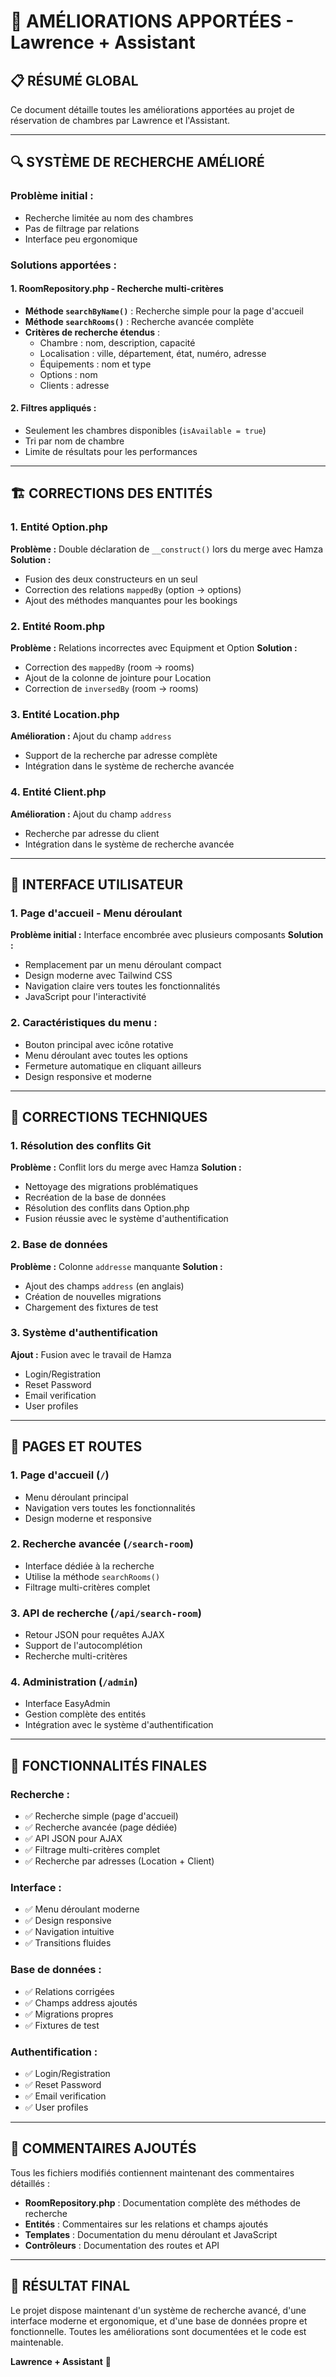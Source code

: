 # 🚀 AMÉLIORATIONS APPORTÉES - Lawrence + Assistant

## 📋 RÉSUMÉ GLOBAL

Ce document détaille toutes les améliorations apportées au projet de réservation de chambres par Lawrence et l'Assistant.

---

## 🔍 SYSTÈME DE RECHERCHE AMÉLIORÉ

### **Problème initial :**

-   Recherche limitée au nom des chambres
-   Pas de filtrage par relations
-   Interface peu ergonomique

### **Solutions apportées :**

#### **1. RoomRepository.php - Recherche multi-critères**

-   **Méthode `searchByName()`** : Recherche simple pour la page d'accueil
-   **Méthode `searchRooms()`** : Recherche avancée complète
-   **Critères de recherche étendus** :
    -   Chambre : nom, description, capacité
    -   Localisation : ville, département, état, numéro, adresse
    -   Équipements : nom et type
    -   Options : nom
    -   Clients : adresse

#### **2. Filtres appliqués :**

-   Seulement les chambres disponibles (`isAvailable = true`)
-   Tri par nom de chambre
-   Limite de résultats pour les performances

---

## 🏗️ CORRECTIONS DES ENTITÉS

### **1. Entité Option.php**

**Problème :** Double déclaration de `__construct()` lors du merge avec Hamza
**Solution :**

-   Fusion des deux constructeurs en un seul
-   Correction des relations `mappedBy` (option → options)
-   Ajout des méthodes manquantes pour les bookings

### **2. Entité Room.php**

**Problème :** Relations incorrectes avec Equipment et Option
**Solution :**

-   Correction des `mappedBy` (room → rooms)
-   Ajout de la colonne de jointure pour Location
-   Correction de `inversedBy` (room → rooms)

### **3. Entité Location.php**

**Amélioration :** Ajout du champ `address`

-   Support de la recherche par adresse complète
-   Intégration dans le système de recherche avancée

### **4. Entité Client.php**

**Amélioration :** Ajout du champ `address`

-   Recherche par adresse du client
-   Intégration dans le système de recherche avancée

---

## 🎨 INTERFACE UTILISATEUR

### **1. Page d'accueil - Menu déroulant**

**Problème initial :** Interface encombrée avec plusieurs composants
**Solution :**

-   Remplacement par un menu déroulant compact
-   Design moderne avec Tailwind CSS
-   Navigation claire vers toutes les fonctionnalités
-   JavaScript pour l'interactivité

### **2. Caractéristiques du menu :**

-   Bouton principal avec icône rotative
-   Menu déroulant avec toutes les options
-   Fermeture automatique en cliquant ailleurs
-   Design responsive et moderne

---

## 🔧 CORRECTIONS TECHNIQUES

### **1. Résolution des conflits Git**

**Problème :** Conflit lors du merge avec Hamza
**Solution :**

-   Nettoyage des migrations problématiques
-   Recréation de la base de données
-   Résolution des conflits dans Option.php
-   Fusion réussie avec le système d'authentification

### **2. Base de données**

**Problème :** Colonne `addresse` manquante
**Solution :**

-   Ajout des champs `address` (en anglais)
-   Création de nouvelles migrations
-   Chargement des fixtures de test

### **3. Système d'authentification**

**Ajout :** Fusion avec le travail de Hamza

-   Login/Registration
-   Reset Password
-   Email verification
-   User profiles

---

## 📱 PAGES ET ROUTES

### **1. Page d'accueil (`/`)**

-   Menu déroulant principal
-   Navigation vers toutes les fonctionnalités
-   Design moderne et responsive

### **2. Recherche avancée (`/search-room`)**

-   Interface dédiée à la recherche
-   Utilise la méthode `searchRooms()`
-   Filtrage multi-critères complet

### **3. API de recherche (`/api/search-room`)**

-   Retour JSON pour requêtes AJAX
-   Support de l'autocomplétion
-   Recherche multi-critères

### **4. Administration (`/admin`)**

-   Interface EasyAdmin
-   Gestion complète des entités
-   Intégration avec le système d'authentification

---

## 🎯 FONCTIONNALITÉS FINALES

### **Recherche :**

-   ✅ Recherche simple (page d'accueil)
-   ✅ Recherche avancée (page dédiée)
-   ✅ API JSON pour AJAX
-   ✅ Filtrage multi-critères complet
-   ✅ Recherche par adresses (Location + Client)

### **Interface :**

-   ✅ Menu déroulant moderne
-   ✅ Design responsive
-   ✅ Navigation intuitive
-   ✅ Transitions fluides

### **Base de données :**

-   ✅ Relations corrigées
-   ✅ Champs address ajoutés
-   ✅ Migrations propres
-   ✅ Fixtures de test

### **Authentification :**

-   ✅ Login/Registration
-   ✅ Reset Password
-   ✅ Email verification
-   ✅ User profiles

---

## 📝 COMMENTAIRES AJOUTÉS

Tous les fichiers modifiés contiennent maintenant des commentaires détaillés :

-   **RoomRepository.php** : Documentation complète des méthodes de recherche
-   **Entités** : Commentaires sur les relations et champs ajoutés
-   **Templates** : Documentation du menu déroulant et JavaScript
-   **Contrôleurs** : Documentation des routes et API

---

## 🚀 RÉSULTAT FINAL

Le projet dispose maintenant d'un système de recherche avancé, d'une interface moderne et ergonomique, et d'une base de données propre et fonctionnelle. Toutes les améliorations sont documentées et le code est maintenable.

**Lawrence + Assistant** 🎉
